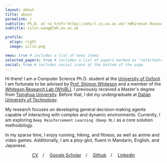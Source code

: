 ```yaml
---
layout: about
title: about
permalink: /
subtitle: Ph.D. at <a href='https://whirl.cs.ox.ac.uk/'>Whiteson Research Lab (WhiRL)</a>, Lady Margaret Hall, Oxford, UK.
subtitle: zilin.wang@lmh.ox.ac.uk

profile:
  align: right
  image: zilin.png

news: true # includes a list of news items
selected_papers: true # includes a list of papers marked as "selected={true}"
social: true # includes social icons at the bottom of the page
---
```


Hi there! I am a Computer Science Ph.D. student at the [University of Oxford](https://www.ox.ac.uk/). I am fortunate to be advised by [Prof. Shimon Whiteson](https://www.cs.ox.ac.uk/people/shimon.whiteson/) and a member of the [Whiteson Research Lab (WhiRL)](https://whirl.cs.ox.ac.uk/). I previously received a Master's degree from [Tsinghua University](https://www.tsinghua.edu.cn/en/). Before that, I did my undergraduate at [Dalian University of Technology](https://en.dlut.edu.cn/).

My research focuses on developing general decision-making agents capable of interacting with complex and dynamic environments. Currently, I am exploring `Deep Reinforcement Learning (Deep RL)` as a core solution methodology.

In my sparse time, I enjoy running, hiking, and fitness, as well as anime and video games. Additionally, I am a ploy-glot, fluent in Mandarin, English, and Japanese.

<p align="center"><a href="https://zerlinwang.github.io/assets/pdf/cv_zilin_wang.pdf">CV</a>&emsp;/
&emsp;<a href="https://scholar.google.com/citations?user=rVky_6EAAAAJ&hl=en">Google Scholar</a>&emsp;/
&emsp;<a href="https://github.com/zerlinwang">Github</a>&emsp;/
&emsp;<a href="https://www.linkedin.com/in/zilin-wang-67929228a/">Linkedin</a>
<!-- &emsp;<a href="https://twitter.com/yaru_niu">Twitter</a>&emsp;/ -->
</p>